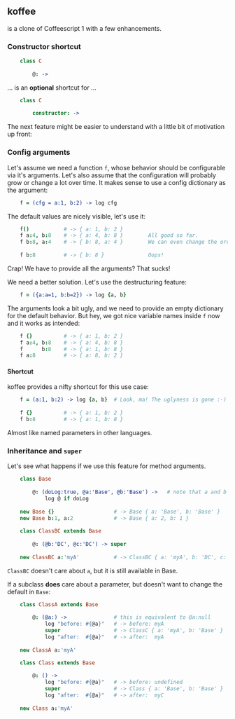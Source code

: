 ## koffee 

is a clone of Coffeescript 1 with a few enhancements.

### Constructor shortcut

```coffeescript
    class C
    
        @: ->           
```

... is an **optional** shortcut for ...

```coffeescript
    class C          
        
        constructor: -> 
```

The next feature might be easier to understand with a little bit of motivation up front: 

### Config arguments

Let's assume we need a function `f`, whose behavior should be configurable via it's arguments.
Let's also assume that the configuration will probably grow or change a lot over time.
It makes sense to use a config dictionary as the argument:

```coffeescript
    f = (cfg = a:1, b:2) -> log cfg
```    
The default values are nicely visible, let's use it:

```coffeescript
    f()           # -> { a: 1, b: 2 }        
    f a:4, b:8    # -> { a: 4, b: 8 }        All good so far.
    f b:8, a:4    # -> { b: 8, a: 4 }        We can even change the order, nice!
                                             
    f b:8         # -> { b: 8 }              Oops!
```

Crap! We have to provide all the arguments? That sucks!
    
We need a better solution. Let's use the destructuring feature:

```coffeescript
    f = ({a:a=1, b:b=2}) -> log {a, b}   
```

The arguments look a bit ugly, and we need to provide an empty dictionary for the default behavior. 
But hey, we got nice variable names inside `f` now and it works as intended:

```coffeescript    
    f {}          # -> { a: 1, b: 2 }  
    f a:4, b:8    # -> { a: 4, b: 8 }  
    f      b:8    # -> { a: 1, b: 8 }  
    f a:8         # -> { a: 8, b: 2 }
```    

#### Shortcut
 
koffee provides a nifty shortcut for this use case:

```coffeescript
    f = (a:1, b:2) -> log {a, b}  # Look, ma! The uglyness is gone :-)
    
    f {}          # -> { a: 1, b: 2 }
    f b:8         # -> { a: 1, b: 8 }
```

Almost like named parameters in other languages.

### Inheritance and `super`

Let's see what happens if we use this feature for method arguments.

```coffeescript
    class Base
        
        @: (doLog:true, @a:'Base', @b:'Base') ->   # note that a and b are assigned to this
            log @ if doLog
            
    new Base {}                   # -> Base { a: 'Base', b: 'Base' }
    new Base b:1, a:2             # -> Base { a: 2, b: 1 }
    
    class ClassBC extends Base
        
        @: (@b:'DC', @c:'DC') -> super
        
    new ClassBC a:'myA'           # -> ClassBC { a: 'myA', b: 'DC', c: 'Base' }
```

`ClassBC` doesn't care about `a`, but it is still available in Base.

If a subclass **does** care about a parameter, but doesn't want to change the default in `Base`:

```coffeescript
    class ClassA extends Base
        
        @: (@a:) ->               # this is equivalent to @a:null
            log "before: #{@a}"   # -> before: myA
            super                 # -> ClassC { a: 'myA', b: 'Base' }
            log "after:  #{@a}"   # -> after:  myA
            
    new ClassA a:'myA'

    class Class extends Base
        
        @: () -> 
            log "before: #{@a}"   # -> before: undefined
            super                 # -> Class { a: 'Base', b: 'Base' }
            log "after:  #{@a}"   # -> after:  myC
            
    new Class a:'myA'       
```
